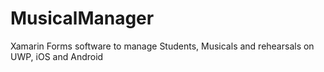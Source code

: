 # MusicalManager
Xamarin Forms software to manage Students, Musicals and rehearsals on UWP, iOS and Android
